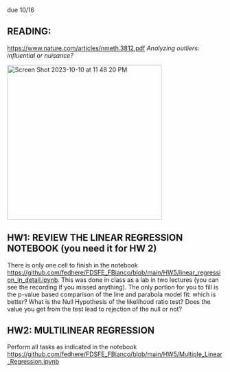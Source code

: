 due 10/16

## READING: 

https://www.nature.com/articles/nmeth.3812.pdf
_Analyzing outliers: influential or nuisance?_

<img width="360" alt="Screen Shot 2023-10-10 at 11 48 20 PM" src="https://github.com/fedhere/FDSFE_FBianco/assets/1696902/37e5523d-2649-44e4-bb59-2d549d4af058">


## HW1: REVIEW THE LINEAR REGRESSION NOTEBOOK (you need it for HW 2)
There is only one cell to finish in the notebook https://github.com/fedhere/FDSFE_FBianco/blob/main/HW5/linear_regression_in_detail.ipynb. This was done in class as a lab in two lectures (you can see the recording if you missed anything). The only portion for you to fill is the p-value based comparison of the line and parabola model fit: which is better? What is the Null Hypothesis of the likelihood ratio test? Does the value you get from the test lead to rejection of the null or not?

## HW2: MULTILINEAR REGRESSION 
Perform all tasks as indicated in the notebook https://github.com/fedhere/FDSFE_FBianco/blob/main/HW5/Multiple_Linear_Regression.ipynb
